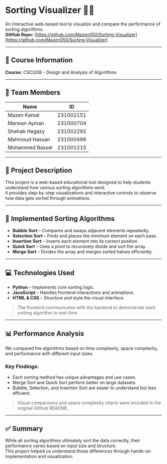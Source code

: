 # Sorting Visualizer 🔢✨

An interactive web-based tool to visualize and compare the performance of sorting algorithms.  
**GitHub Repo:** [https://github.com/Mazen050/Sorting-Visualizer](https://github.com/Mazen050/Sorting-Visualizer)

---

## 📘 Course Information

**Course:** CSCI208 - Design and Analysis of Algorithms

---

## 👥 Team Members

| Name             | ID         |
|------------------|------------|
| Mazen Kamal      | 231002151  |
| Marwan Ayman     | 231000704  |
| Shehab Hegazy    | 231002292  |
| Mahmoud Hassan   | 231000496  |
| Mohammed Bassel  | 231001215  |

---

## 📌 Project Description

This project is a web-based educational tool designed to help students understand how various sorting algorithms work.  
It provides step-by-step visualizations and interactive controls to observe how data gets sorted through animations.

---

## 🧠 Implemented Sorting Algorithms

- **Bubble Sort** – Compares and swaps adjacent elements repeatedly.  
- **Selection Sort** – Finds and places the minimum element on each pass.  
- **Insertion Sort** – Inserts each element into its correct position.  
- **Quick Sort** – Uses a pivot to recursively divide and sort the array.  
- **Merge Sort** – Divides the array and merges sorted halves efficiently.  

---

## 💻 Technologies Used

- **Python** – Implements core sorting logic.  
- **JavaScript** – Handles frontend interactions and animations.  
- **HTML & CSS** – Structure and style the visual interface.  

> The frontend communicates with the backend to demonstrate each sorting algorithm in real-time.

---

## 📊 Performance Analysis

We compared the algorithms based on time complexity, space complexity, and performance with different input sizes.

### Key Findings:
- Each sorting method has unique advantages and use cases.
- Merge Sort and Quick Sort perform better on large datasets.
- Bubble, Selection, and Insertion Sort are easier to understand but less efficient.

> Visual comparisons and space complexity charts were included in the original GitHub README.

---

## ✅ Summary

While all sorting algorithms ultimately sort the data correctly, their performance varies based on input size and structure.  
This project helped us understand those differences through hands-on implementation and visualization.
